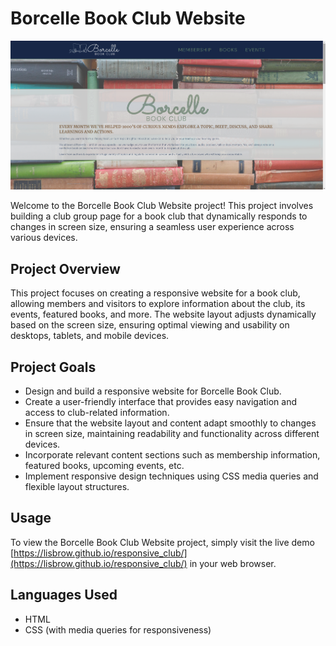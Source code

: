 # Borcelle Book Club Website

![Preview](project-responsiveclub.png)

Welcome to the Borcelle Book Club Website project! This project involves building a club group page for a book club that dynamically responds to changes in screen size, ensuring a seamless user experience across various devices.

## Project Overview

This project focuses on creating a responsive website for a book club, allowing members and visitors to explore information about the club, its events, featured books, and more. The website layout adjusts dynamically based on the screen size, ensuring optimal viewing and usability on desktops, tablets, and mobile devices.

## Project Goals

- Design and build a responsive website for Borcelle Book Club.
- Create a user-friendly interface that provides easy navigation and access to club-related information.
- Ensure that the website layout and content adapt smoothly to changes in screen size, maintaining readability and functionality across different devices.
- Incorporate relevant content sections such as membership information, featured books, upcoming events, etc.
- Implement responsive design techniques using CSS media queries and flexible layout structures.

## Usage

To view the Borcelle Book Club Website project, simply visit the live demo [https://lisbrow.github.io/responsive_club/](https://lisbrow.github.io/responsive_club/) in your web browser.

## Languages Used

- HTML
- CSS (with media queries for responsiveness)
